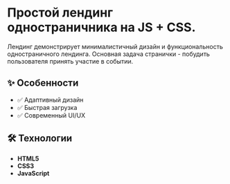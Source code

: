 # Простой лендинг одностраничника на JS + CSS.

Лендинг демонстрирует минималистичный дизайн и функциональность одностраничного лендинга.
Основная задача странички - побудить пользователя принять участие в событии.

## ✨ Особенности

- ✅ Адаптивный дизайн
- ✅ Быстрая загрузка
- ✅ Современный UI/UX

## 🛠 Технологии

- **HTML5** 
- **CSS3** 
- **JavaScript** 
